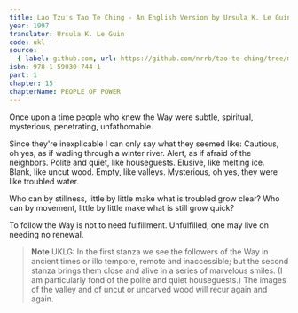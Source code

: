 ```yaml
---
title: Lao Tzu's Tao Te Ching - An English Version by Ursula K. Le Guin
year: 1997
translator: Ursula K. Le Guin
code: ukl
source:
  { label: github.com, url: https://github.com/nrrb/tao-te-ching/tree/master }
isbn: 978-1-59030-744-1
part: 1
chapter: 15
chapterName: PEOPLE OF POWER
---
```

Once upon a time
people who knew the Way
were subtle, spiritual, mysterious, penetrating,
unfathomable.

Since they're inexplicable
I can only say what they seemed like:
Cautious, oh yes, as if wading through a winter river.
Alert, as if afraid of the neighbors.
Polite and quiet, like houseguests.
Elusive, like melting ice.
Blank, like uncut wood.
Empty, like valleys.
Mysterious, oh yes, they were like troubled water.

Who can by stillness, little by little
make what is troubled grow clear?
Who can by movement, little by little
make what is still grow quick?

To follow the Way
is not to need fulfillment.
Unfulfilled, one may live on
needing no renewal.


> **Note** UKLG: In the first stanza we see the followers of the Way in ancient times or illo tempore, remote and inaccessible; but the second stanza brings them close and alive in a series of marvelous smiles. (I am particularly fond of the polite and quiet houseguests.) The images of the valley and of uncut or uncarved wood will recur again and again.